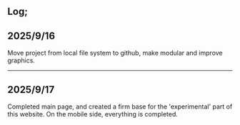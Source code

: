 Log;
------
2025/9/16
------
Move project from local file system to github, make modular and improve graphics.

------
2025/9/17
------
Completed main page, and created a firm base for the 'experimental' part of this website.
On the mobile side, everything is completed.
